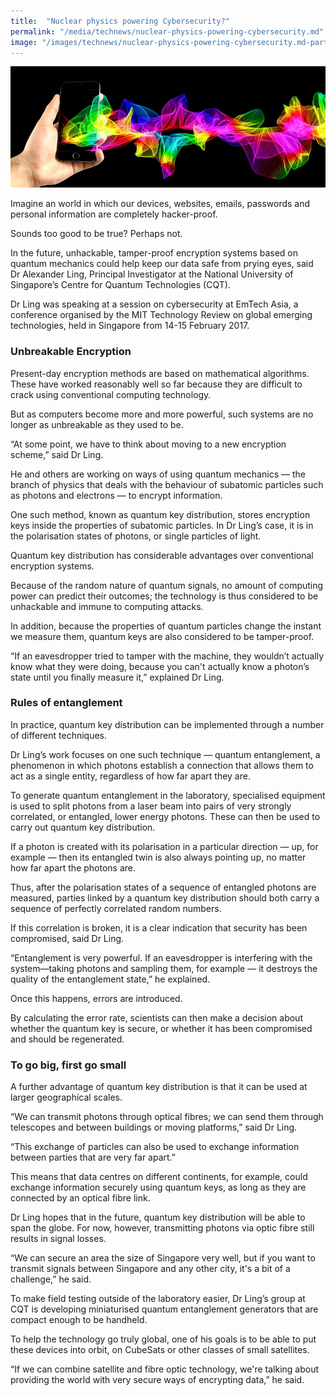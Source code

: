 ```yaml
---
title:  "Nuclear physics powering Cybersecurity?"
permalink: "/media/technews/nuclear-physics-powering-cybersecurity.md"
image: "/images/technews/nuclear-physics-powering-cybersecurity.md-part-1.png"
---
```


![Nuclear physics powering Cybersecurity?](/images/technews/nuclear-physics-powering-cybersecurity-part-1.png)

Imagine an world in which our devices, websites, emails, passwords and personal information are completely hacker-proof.

Sounds too good to be true? Perhaps not.

In the future, unhackable, tamper-proof encryption systems based on quantum mechanics could help keep our data safe from prying eyes, said Dr Alexander Ling, Principal Investigator at the National University of Singapore’s Centre for Quantum Technologies (CQT).

Dr Ling was speaking at a session on cybersecurity at EmTech Asia, a conference organised by the MIT Technology Review on global emerging technologies, held in Singapore from 14-15 February 2017.

### **Unbreakable Encryption**
Present-day encryption methods are based on mathematical algorithms. These have worked reasonably well so far because they are difficult to crack using conventional computing technology.

But as computers become more and more powerful, such systems are no longer as unbreakable as they used to be.

“At some point, we have to think about moving to a new encryption scheme,” said Dr Ling.

He and others are working on ways of using quantum mechanics — the branch of physics that deals with the behaviour of subatomic particles such as photons and electrons — to encrypt information.

One such method, known as quantum key distribution, stores encryption keys inside the properties of subatomic particles. In Dr Ling’s case, it is in the polarisation states of photons, or single particles of light.    

Quantum key distribution has considerable advantages over conventional encryption systems.

Because of the random nature of quantum signals, no amount of computing power can predict their outcomes; the technology is thus considered to be unhackable and immune to computing attacks.

In addition, because the properties of quantum particles change the instant we measure them, quantum keys are also considered to be tamper-proof.

“If an eavesdropper tried to tamper with the machine, they wouldn’t actually know what they were doing, because you can't actually know a photon’s state until you finally measure it,” explained Dr Ling.

### **Rules of entanglement**
In practice, quantum key distribution can be implemented through a number of different techniques.

Dr Ling’s work focuses on one such technique — quantum entanglement, a phenomenon in which photons establish a connection that allows them to act as a single entity, regardless of how far apart they are.  

To generate quantum entanglement in the laboratory, specialised equipment is used to split photons from a laser beam into pairs of very strongly correlated, or entangled, lower energy photons.  These can then be used to carry out quantum key distribution.

If a photon is created with its polarisation in a particular direction — up, for example — then its entangled twin is also always pointing up, no matter how far apart the photons are.

Thus, after the polarisation states of a sequence of entangled photons are measured, parties linked by a quantum key distribution should both carry a sequence of perfectly correlated random numbers.

If this correlation is broken, it is a clear indication that security has been compromised, said Dr Ling.  

“Entanglement is very powerful. If an eavesdropper is interfering with the system—taking photons and sampling them, for example — it destroys the quality of the entanglement state,” he explained.

Once this happens, errors are introduced.

By calculating the error rate, scientists can then make a decision about whether the quantum key is secure, or whether it has been compromised and should be regenerated.

### **To go big, first go small**
A further advantage of quantum key distribution is that it can be used at larger geographical scales.

“We can transmit photons through optical fibres; we can send them through telescopes and between buildings or moving platforms,” said Dr Ling.

“This exchange of particles can also be used to exchange information between parties that are very far apart.”

This means that data centres on different continents, for example, could exchange information securely using quantum keys, as long as they are connected by an optical fibre link.

Dr Ling hopes that in the future, quantum key distribution will be able to span the globe. For now, however, transmitting photons via optic fibre still results in signal losses.

“We can secure an area the size of Singapore very well, but if you want to transmit signals between Singapore and any other city, it's a bit of a challenge,” he said.

To make field testing outside of the laboratory easier, Dr Ling’s group at CQT is developing miniaturised quantum entanglement generators that are compact enough to be handheld.

To help the technology go truly global, one of his goals is to be able to put these devices into orbit, on CubeSats or other classes of small satellites.

“If we can combine satellite and fibre optic technology, we're talking about providing the world with very secure ways of encrypting data,” he said. 
